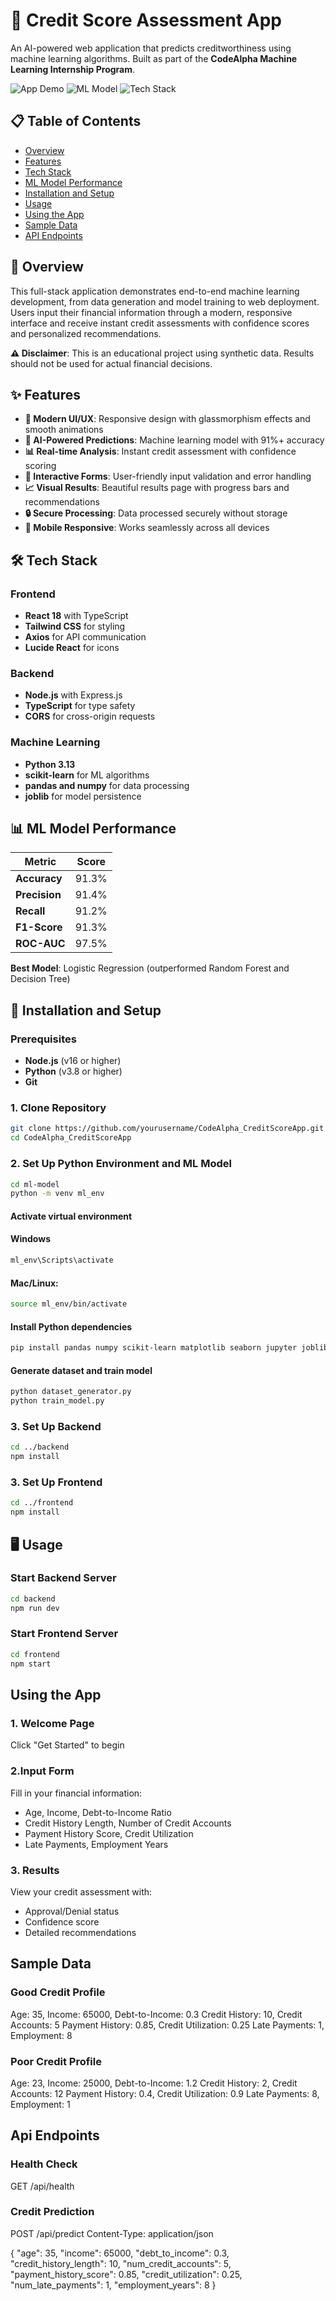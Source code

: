 # 🏦 Credit Score Assessment App

An AI-powered web application that predicts creditworthiness using machine learning algorithms. Built as part of the **CodeAlpha Machine Learning Internship Program**.

![App Demo](https://img.shields.io/badge/Status-Complete-brightgreen) ![ML Model](https://img.shields.io/badge/ML%20Accuracy-91.3%25-blue) ![Tech Stack](https://img.shields.io/badge/Full%20Stack-React%20%7C%20Node.js%20%7C%20Python-orange)

## 📋 Table of Contents
- [Overview](#overview)
- [Features](#features)
- [Tech Stack](#tech-stack)
- [ML Model Performance](#ml-model-performance)
- [Installation and Setup](#installation-and-setup)
- [Usage](#usage)
- [Using the App](#using-the-app)
- [Sample Data](#sample-data)
- [API Endpoints](#api-endpoints)

## 🎯 Overview

This full-stack application demonstrates end-to-end machine learning development, from data generation and model training to web deployment. Users input their financial information through a modern, responsive interface and receive instant credit assessments with confidence scores and personalized recommendations.

**⚠️ Disclaimer**: This is an educational project using synthetic data. Results should not be used for actual financial decisions.

## ✨ Features

- **🎨 Modern UI/UX**: Responsive design with glassmorphism effects and smooth animations
- **🤖 AI-Powered Predictions**: Machine learning model with 91%+ accuracy
- **📊 Real-time Analysis**: Instant credit assessment with confidence scoring
- **📝 Interactive Forms**: User-friendly input validation and error handling
- **📈 Visual Results**: Beautiful results page with progress bars and recommendations
- **🔒 Secure Processing**: Data processed securely without storage
- **📱 Mobile Responsive**: Works seamlessly across all devices

## 🛠️ Tech Stack

### Frontend
- **React 18** with TypeScript
- **Tailwind CSS** for styling
- **Axios** for API communication
- **Lucide React** for icons

### Backend
- **Node.js** with Express.js
- **TypeScript** for type safety
- **CORS** for cross-origin requests

### Machine Learning
- **Python 3.13**
- **scikit-learn** for ML algorithms
- **pandas and numpy** for data processing
- **joblib** for model persistence

## 📊 ML Model Performance

| Metric | Score |
|--------|-------|
| **Accuracy** | 91.3% |
| **Precision** | 91.4% |
| **Recall** | 91.2% |
| **F1-Score** | 91.3% |
| **ROC-AUC** | 97.5% |

**Best Model**: Logistic Regression (outperformed Random Forest and Decision Tree)

## 🚀 Installation and Setup

### Prerequisites
- **Node.js** (v16 or higher)
- **Python** (v3.8 or higher)
- **Git**

### 1. Clone Repository
```bash
git clone https://github.com/yourusername/CodeAlpha_CreditScoreApp.git
cd CodeAlpha_CreditScoreApp
```

### 2. Set Up Python Environment and ML Model
```bash
cd ml-model
python -m venv ml_env
```

#### Activate virtual environment
#### Windows
```bash
ml_env\Scripts\activate
```
#### Mac/Linux:
```bash
source ml_env/bin/activate
```

#### Install Python dependencies
```bash
pip install pandas numpy scikit-learn matplotlib seaborn jupyter joblib flask flask-cors
```

#### Generate dataset and train model
```bash
python dataset_generator.py
python train_model.py
```

### 3. Set Up Backend
```bash
cd ../backend
npm install
```

### 3. Set Up Frontend
```bash
cd ../frontend
npm install
```

## 🖥️ Usage
### Start Backend Server
```bash
cd backend
npm run dev
```

### Start Frontend Server
```bash
cd frontend
npm start
```

## Using the App

### 1. Welcome Page
Click "Get Started" to begin

### 2.Input Form
Fill in your financial information:
- Age, Income, Debt-to-Income Ratio
- Credit History Length, Number of Credit Accounts
- Payment History Score, Credit Utilization
- Late Payments, Employment Years

### 3. Results
View your credit assessment with:
- Approval/Denial status
- Confidence score
- Detailed recommendations

## Sample Data

### Good Credit Profile
Age: 35, Income: 65000, Debt-to-Income: 0.3
Credit History: 10, Credit Accounts: 5
Payment History: 0.85, Credit Utilization: 0.25
Late Payments: 1, Employment: 8

### Poor Credit Profile
Age: 23, Income: 25000, Debt-to-Income: 1.2
Credit History: 2, Credit Accounts: 12
Payment History: 0.4, Credit Utilization: 0.9
Late Payments: 8, Employment: 1

## Api Endpoints

### Health Check
GET /api/health

### Credit Prediction
POST /api/predict
Content-Type: application/json

{
  "age": 35,
  "income": 65000,
  "debt_to_income": 0.3,
  "credit_history_length": 10,
  "num_credit_accounts": 5,
  "payment_history_score": 0.85,
  "credit_utilization": 0.25,
  "num_late_payments": 1,
  "employment_years": 8
}
